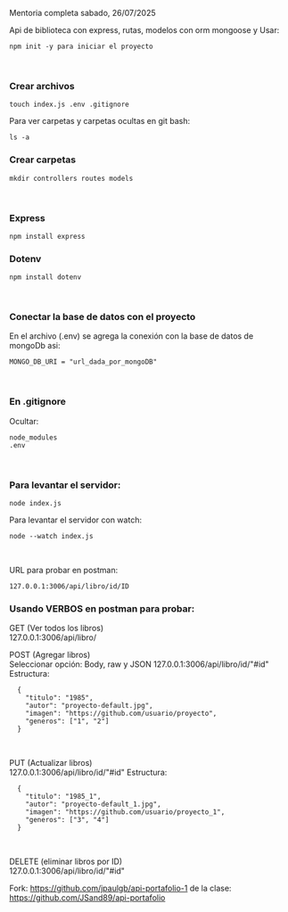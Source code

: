 Mentoria completa sabado, 26/07/2025

Api de biblioteca con express, rutas, modelos con orm mongoose y
Usar:
```
npm init -y para iniciar el proyecto
```
<br/>

### Crear archivos
```
touch index.js .env .gitignore
```

Para ver carpetas y carpetas ocultas en git bash:
```
ls -a
```
### Crear carpetas
```
mkdir controllers routes models
```
<br/>

### Express
```
npm install express
```

### Dotenv
```
npm install dotenv
```
<br/>

### Conectar la base de datos con el proyecto
En el archivo (.env) se agrega la conexión con la base de datos de mongoDb asi:
```
MONGO_DB_URI = "url_dada_por_mongoDB"
```
<br/>

### En .gitignore
Ocultar:

```
node_modules 
.env
```
<br/>

### Para levantar el servidor:
```
node index.js
```
Para levantar el servidor con watch:
```
node --watch index.js
```
<br/>

URL para probar en postman:
```
127.0.0.1:3006/api/libro/id/ID
```

### Usando VERBOS en postman para probar:
GET (Ver todos los libros) <br/>
127.0.0.1:3006/api/libro/
<br/>

POST (Agregar libros) <br/>
Seleccionar opción: Body, raw y JSON
127.0.0.1:3006/api/libro/id/"#id"
Estructura:
```
  {
    "titulo": "1985",
    "autor": "proyecto-default.jpg",
    "imagen": "https://github.com/usuario/proyecto",
    "generos": ["1", "2"]
  }
```
<br/>

PUT (Actualizar libros) <br/>
127.0.0.1:3006/api/libro/id/"#id"
Estructura: <br/>
```
  { 
    "titulo": "1985_1",
    "autor": "proyecto-default_1.jpg",
    "imagen": "https://github.com/usuario/proyecto_1",
    "generos": ["3", "4"]
  }
```
<br/>

DELETE (eliminar libros por ID) <br/>
127.0.0.1:3006/api/libro/id/"#id"

Fork: https://github.com/jpaulgb/api-portafolio-1
de la clase: https://github.com/JSand89/api-portafolio
